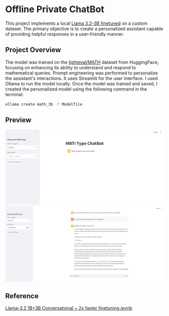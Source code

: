 # Offline Private ChatBot

This project implements a local [Llama 3.2-3B finetuned](https://github.com/ramandrosoa/Offline-Private-ChatBot/blob/main/Untitled13.ipynb) on a custom dataset. 
The primary objective is to create a personalized assistant capable of providing helpful responses in a user-friendly manner.  

## Project Overview

The model was trained on the [lighteval/MATH](https://huggingface.co/datasets/lighteval/MATH) dataset from HuggingFace, focusing on enhancing its ability to understand and respond to mathematical queries.
Prompt engineering was performed to personalize the assistant's interactions.
It uses Streamlit for the user interface. 
I used Ollama to run the model locally. Once the model was trained and saved, I created the personalized model using the following command in the terminal: 

```bash
ollama create math_3b -f Modelfile
```

## Preview

![ChatBot Interface](MBTI-screenshot1.PNG)
![ChatBot Interface1](MBTI-screenshot.PNG)

## Reference 
[Llama-3.2 1B+3B Conversational + 2x faster finetuning.ipynb](https://colab.research.google.com/drive/1T5-zKWM_5OD21QHwXHiV9ixTRR7k3iB9)
